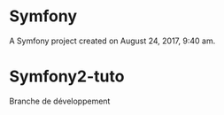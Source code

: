 Symfony
=======

A Symfony project created on August 24, 2017, 9:40 am.
# Symfony2-tuto
Branche de développement